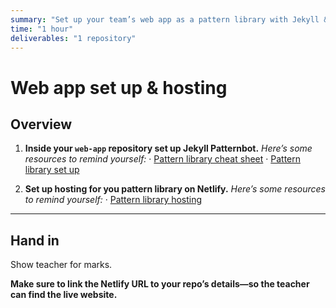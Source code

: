 ```yaml
---
summary: "Set up your team’s web app as a pattern library with Jekyll & host it on Netlify."
time: "1 hour"
deliverables: "1 repository"
---
```


# Web app set up & hosting

## Overview

1. **Inside your `web-app` repository set up Jekyll Patternbot.**
   _Here’s some resources to remind yourself:_
   · [Pattern library cheat sheet](https://learntheweb.courses/topics/pattern-library-cheat-sheet/)
   · [Pattern library set up](https://learntheweb.courses/courses/web-dev-4/pattern-library-set-up/)

2. **Set up hosting for you pattern library on Netlify.**
   _Here’s some resources to remind yourself:_
   · [Pattern library hosting](https://learntheweb.courses/courses/web-dev-4/pattern-library-hosting/)

---

## Hand in

Show teacher for marks.

**Make sure to link the Netlify URL to your repo’s details—so the teacher can find the live website.**

